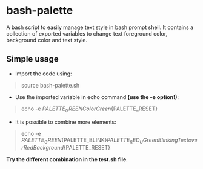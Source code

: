 # bash-palette
A bash script to easily manage text style in bash prompt shell. It contains a collection of exported variables to change text foreground color, background color and text style.

## Simple usage
- Import the code using: 
> source bash-palette.sh
- Use the imported variable in echo command **(use the -e option!)**:
> echo -e ${PALETTE_GREEN}Color Green${PALETTE_RESET}
- It is possible to combine more elements:
> echo -e ${PALETTE_GREEN}${PALETTE_BLINK}${PALETTE_RED_U}Green Blinking Text over Red Background${PALETTE_RESET}

**Try the different combination in the test.sh file**.
